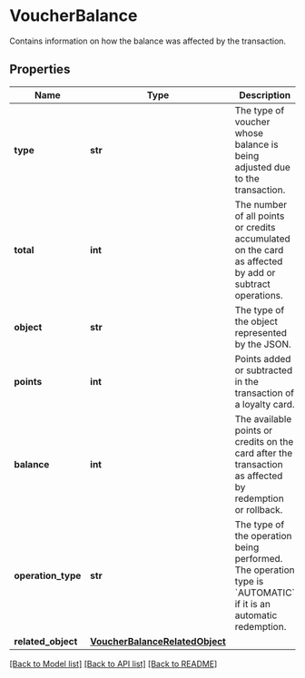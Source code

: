 # VoucherBalance

Contains information on how the balance was affected by the transaction.

## Properties

Name | Type | Description | Notes
------------ | ------------- | ------------- | -------------
**type** | **str** | The type of voucher whose balance is being adjusted due to the transaction. | [optional] 
**total** | **int** | The number of all points or credits accumulated on the card as affected by add or subtract operations. | [optional] 
**object** | **str** | The type of the object represented by the JSON. | [optional] [default to 'balance']
**points** | **int** | Points added or subtracted in the transaction of a loyalty card. | [optional] 
**balance** | **int** | The available points or credits on the card after the transaction as affected by redemption or rollback. | [optional] 
**operation_type** | **str** | The type of the operation being performed. The operation type is &#x60;AUTOMATIC&#x60; if it is an automatic redemption. | [optional] 
**related_object** | [**VoucherBalanceRelatedObject**](VoucherBalanceRelatedObject.md) |  | [optional] 

[[Back to Model list]](../README.md#documentation-for-models) [[Back to API list]](../README.md#documentation-for-api-endpoints) [[Back to README]](../README.md)


